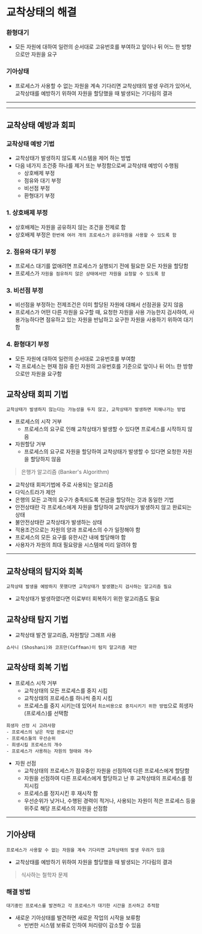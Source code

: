 # 교착상태의 해결

### 환형대기

- 모든 자원에 대하여 일련의 순서대로 고유번호를 부여하고 앞이나 뒤 어느 한 방향으로만 자원을 요구

### 기아상태

- 프로세스가 사용할 수 없는 자원을 계속 기다리면 교착상태의 발생 우려가 있어서, 교착상태를 예방하기 위하여 자원을 할당했을 때 발생되는 기다림의 결과

---

---

## 교착상태 예방과 회피

### 교착상태 예방 기법

- 교착상태가 발생하지 않도록 시스템을 제어 하는 방법
- 다음 네가지 조건중 하나를 제거 또는 부정함으로써 교착상태 예방이 수행됨
  - 상호배제 부정
  - 점유와 대기 부정
  - 비선점 부정
  - 환형대기 부정

### 1. 상호배제 부정

- 상호배제는 자원을 공유하지 않는 조건을 전제로 함
- 상호배제 부정은 `한번에 여러 개의 프로세스가 공유자원을 사용할 수 있도록 함`

### 2. 점유와 대기 부정

- 프로세스 대기를 없애려면 프로세스가 실행되기 전에 필요한 모든 자원을 할당함
- 프로세스가 `자원을 점유하지 않은 상태에서만 자원을 요청할 수 있도록 함`

### 3. 비선점 부정

- 비선점을 부정하는 전제조건은 이미 할당된 자원에 대해서 선점권을 갖지 않음
- 프로세스가 어떤 다른 자원을 요구할 때, 요청한 자원을 사용 가능한지 검사하여, 사용가능하다면 점유하고 있는 자원을 반납하고 요구한 자원을 사용하기 위하여 대기함

### 4. 환형대기 부정

- 모든 자원에 대하여 일련의 순서대로 고유번호를 부여함
- 각 프로세스는 현재 점유 중인 자원의 고유번호를 기준으로 앞이나 뒤 어느 한 방향으로만 자원을 요구함

## 교착상태 회피 기법

```
교착상태가 발생하지 않는다는 가능성을 두지 않고, 교착상태가 발생하면 피해나가는 방법
```

- 프로세스의 시작 거부
  - 프로세스의 요구로 인해 교착상태가 발생할 수 있다면 프로세스를 시작하지 않음
- 자원할당 거부
  - 프로세스의 요구로 자원을 할당하여 교착상태가 발생할 수 있다면 요청한 자원을 할당하지 않음

> 은행가 알고리즘 (Banker's Algorithm)

- 교착상태 회피기법에 주로 사용되는 알고리즘
- 다익스트라가 제안
- 은행의 모든 고객의 요구가 충족되도록 현금을 할당하는 것과 동일한 기법
- 안전상태란 각 프로세스에게 자원을 할당하여 교착상태가 발생하지 않고 완료되는 상태
- 불안전상태란 교착상태가 발생하는 상태
- 적용조건으로는 자원의 양과 프로세스의 수가 일정해야 함
- 프로세스의 모든 요구를 유한시간 내에 할당해야 함
- 사용자가 자원의 최대 필요량을 시스템에 미리 알려야 함

---

## 교착상태의 탐지와 회복

```
교착상태 발생을 예방하지 못했다면 교착상태가 발생헀는지 검사하는 알고리즘 필요
```

- 교착상태가 발생하였다면 이로부터 회복하기 위한 알고리즘도 필요

## 교착상태 탐지 기법

- 교착상태 발견 알고리즘, 자원할당 그래프 사용

```
쇼사니 (Shoshani)와 코프만(Coffman)이 탐지 알고리즘 제안
```

## 교착상태 회복 기법

- 프로세스 시작 거부
  - 교착상태의 모든 프로세스를 중지 시킴
  - 교착상태의 프로세스를 하나씩 중지 시킴
  - 프로세스를 중지 시키는데 있어서 `최소비용으로 중지시키기 위한 방법`으로 희생자(프로세스)를 선택함

```
희생자 선정 시 고려사항
- 프로세스의 남은 작업 완료시간
- 프로세스들의 우선순위
- 희생시킬 프로세스의 개수
- 프로세스가 사용하는 자원의 형태와 개수
```

- 자원 선점
  - 교착상태의 프로세스가 점유중인 자원을 선점하여 다른 프로세스에게 할당함
  - 자원을 선점하여 다른 프로세스에게 할당하고 난 후 교착상태의 프로세스를 정지시킴
  - 프로세스를 정지시킨 후 재시작 함
  - 우선순위가 낮거나, 수행된 경력이 적거나, 사용되는 자원이 적은 프로세스 등을 위주로 해당 프로세스의 자원을 선점함

---

## 기아상태

```
프로세스가 사용할 수 없는 자원을 계속 기다리면 교착상태의 발생 우려가 있음
```

- 교착상태를 예방하기 위하여 자원을 할당했을 때 발생되는 기다림의 결과

> 식사하는 철학자 문제

### 해결 방법

```
대기중인 프로세스를 발견하고 각 프로세스가 대기한 시간을 조사하고 추적함
```

- 새로운 기아상태를 발견하면 새로운 작업의 시작을 보류함
  - 빈번한 시스템 보류로 인하여 처리량이 감소할 수 있음
